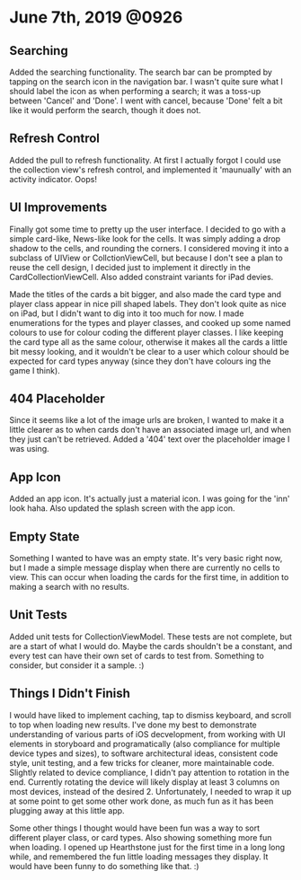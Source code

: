 # June 7th, 2019 @0926

## Searching

Added the searching functionality. The search bar can be prompted by tapping on the search icon in the navigation bar. I wasn't quite sure what I should label the icon as when performing a search; it was a toss-up between 'Cancel' and 'Done'. I went with cancel, because 'Done' felt a bit like it would perform the search, though it does not.


## Refresh Control

Added the pull to refresh functionality. At first I actually forgot I could use the collection view's refresh control, and implemented it 'maunually' with an activity indicator. Oops!


## UI Improvements

Finally got some time to pretty up the user interface. I decided to go with a simple card-like, News-like look for the cells. It was simply adding a drop shadow to the cells, and rounding the corners. I considered moving it into a subclass of UIView or CollctionViewCell, but because I don't see a plan to reuse the cell design, I decided just to implement it directly in the CardCollectionViewCell. Also added constraint variants for iPad devies. 

Made the titles of the cards a bit bigger, and also made the card type and player class appear in nice pill shaped labels. They don't look quite as nice on iPad, but I didn't want to dig into it too much for now. I made enumerations for the types and player classes, and cooked up some named colours to use for colour coding the different player classes. I like keeping the card type all as the same colour, otherwise it makes all the cards a little bit messy looking, and it wouldn't be clear to a user which colour should be expected for card types anyway (since they don't have colours ing the game I think).


## 404 Placeholder

Since it seems like a lot of the image urls are broken, I wanted to make it a little clearer as to when cards don't have an associated image url, and when they just can't be retrieved. Added a '404' text over the placeholder image I was using.


## App Icon

Added an app icon. It's actually just a material icon. I was going for the 'inn' look haha. Also updated the splash screen with the app icon.


## Empty State

Something I wanted to have was an empty state. It's very basic right now, but I made a simple message display when there are currently no cells to view. This can occur when loading the cards for the first time, in addition to making a search with no results.


## Unit Tests

Added unit tests for CollectionViewModel. These tests are not complete, but are a start of what I would do. Maybe the cards shouldn't be a constant, and every test can have their own set of cards to test from. Something to consider, but consider it a sample. :)


## Things I Didn't Finish

I would have liked to implement caching, tap to dismiss keyboard, and scroll to top when loading new results. I've done my best to demonstrate understanding of various parts of iOS decvelopment, from working with UI elements in storyboard and programatically (also compliance for multiple device types and sizes), to software architectural ideas, consistent code style, unit testing, and a few tricks for cleaner, more maintainable code. Slightly related to device compliance, I didn't pay attention to rotation in the end. Currently rotating the device will likely display at least 3 columns on most devices, instead of the desired 2. Unfortunately, I needed to wrap it up at some point to get some other work done, as much fun as it has been plugging away at this little app. 

Some other things I thought would have been fun was a way to sort different player class, or card types. Also showing something more fun when loading. I opened up Hearthstone just for the first time in a long long while, and remembered the fun little loading messages they display. It would have been funny to do something like that. :)






